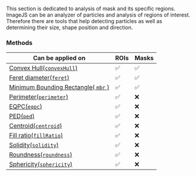 This section is dedicated to analysis of mask and its specific regions. ImageJS can be an analyzer of particles and analysis of regions of interest. Therefore there are tools that help detecting particles as well as determining their size, shape position and direction.

### Methods

| Can be applied on                                                                   | ROIs    | Masks    |
| ----------------------------------------------------------------------------------- | ------- | -------- |
| [Convex Hull(`convexHull`)](./Convex%20Hull.md 'internal link on convex hull')      | &#9989; | &#9989;  |
| [Feret diameter(`feret`)](./Feret%20Diameters.md 'internal link on feret diameter') | &#9989; | &#9989;  |
| [Minimum Bounding Rectangle( `mbr` )](./MBR.md 'internal link on mbr')              | &#9989; | &#9989;  |
| [Perimeter(`perimeter`)](./Perimeter.md 'internal link on perimeter')               | &#9989; | &#10060; |
| [EQPC(`eqpc`)](./EQPC.md 'internal link on eqpc')                                   | &#9989; | &#10060; |
| [PED(`ped`)](./PED.md 'internal link on ped')                                       | &#9989; | &#10060; |
| [Centroid(`centroid`)](./Centroid.md 'internal link on centroid')                   | &#9989; | &#10060; |
| [Fill ratio(`fillRatio`)](./Fill%20ratio.md 'internal link on fill ratio')          | &#9989; | &#10060; |
| [Solidity(`solidity`)](./Solidity.md 'internal link on solidity')                   | &#9989; | &#10060; |
| [Roundness(`roundness`)](./Roundness.md 'internal link on roundness')               | &#9989; | &#10060; |
| [Sphericity(`sphericity`)](./Sphericity.md 'internal link on sphericity')           | &#9989; | &#10060; |
